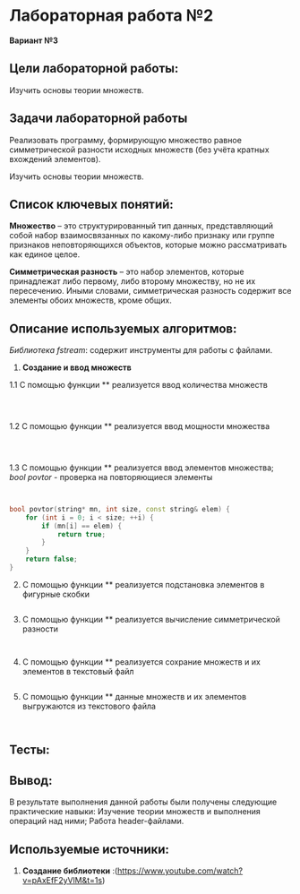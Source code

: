 # Лабораторная работа №2
**Вариант №3** 
## Цели лабораторной работы:
Изучить основы теории множеств.
## Задачи лабораторной работы
Реализовать программу, формирующую множество равное симметрической разности исходных множеств (без учёта кратных вхождений элементов).

Изучить основы теории множеств.
## Список ключевых понятий:
**Множество** – это структурированный тип данных, представляющий собой набор взаимосвязанных по какому-либо признаку или группе признаков неповторяющихся объектов, которые можно рассматривать как единое целое.

**Симметрическая разность** – это набор элементов, которые принадлежат либо первому, либо второму множеству, но не их пересечению. Иными словами, симметрическая разность содержит все элементы обоих множеств, кроме общих.

## Описание используемых алгоритмов:
*Библиотека fstream*: содержит инструменты для работы с файлами.

1. **Создание и ввод множеств**
 
  1.1 С помощью функции ** реализуется ввод количества множеств
  
```cpp

    
```

 1.2 С помощью функции ** реализуется ввод мощности множества

```cpp

    
```

 1.3 С помощью функции ** реализуется ввод элементов множества; *bool povtor* - проверка на повторяющиеся элементы


```cpp


bool povtor(string* mn, int size, const string& elem) {
    for (int i = 0; i < size; ++i) {
        if (mn[i] == elem) {
            return true;
        }
    }
    return false;
}


```

2.  С помощью функции ** реализуется подстановка элементов в фигурные скобки

  
```cpp

```


3. С помощью функции ** реализуется вычисление симметрической разности
   
   
```cpp



```


4. С помощью функции ** реализуется сохрание множеств и их элементов в текстовый файл
   
 
```cpp


```

5. С помощью функции ** данные множеств и их элементов выгружаются из текстового файла

```cpp



```
## Тесты:


## Вывод:

В результате выполнения данной работы были получены следующие практические навыки:
Изучение теории множеств и выполнения операций над ними;
Работа header-файлами.





## Используемые источники:
1) **Создание библиотеки** :(https://www.youtube.com/watch?v=pAxEfF2yVlM&t=1s)
